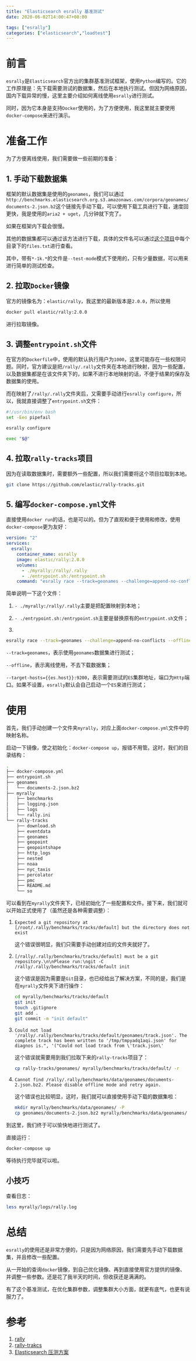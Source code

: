 ```yaml
---
title: "Elasticsearch esrally 基准测试"
date: 2020-06-02T14:00:47+08:00

tags: ["esrally"]
categories: ["elasticsearch","loadtest"]
---
```


# 前言

``esrally``是``Elasticsearch``官方出的集群基准测试框架，使用``Python``编写的。它的工作原理是：先下载需要测试的数据集，然后在本地执行测试。但因为网络原因，国内下载异常的慢，这里主要介绍如何离线使用``esrally``进行测试。

同时，因为它本身是支持``Docker``使用的，为了方便使用，我这里就主要使用``docker-compose``来进行演示。

# 准备工作

为了方便离线使用，我们需要做一些前期的准备：

## 1. 手动下载数据集

框架的默认数据集是使用的``geonames``，我们可以通过``http://benchmarks.elasticsearch.org.s3.amazonaws.com/corpora/geonames/documents-2.json.b2``这个链接先手动下载，可以使用下载工具进行下载，速度回更快，我是使用的``aria2 + uget``，几分钟就下完了。

如果在框架内下载会很慢。

其他的数据集都可以通过该方法进行下载，具体的文件名可以通过[这个项目](https://github.com/elastic/rally-tracks)中每个目录下的``files.txt``进行查看。

其中，带有``*-1k.*``的文件是``--test-mode``模式下使用的，只有少量数据，可以用来进行简单的测试检查。

## 2. 拉取``Docker``镜像

官方的镜像名为：``elastic/rally``，我这里的最新版本是``2.0.0``，所以使用

```bash
docker pull elastic/rally:2.0.0
```

进行拉取镜像。

## 3. 调整``entrypoint.sh``文件

在官方的``Dockerfile``中，使用的默认执行用户为``1000``，这里可能存在一些权限问题。同时，官方建议是把``/rally/.rally``文件夹在本地进行映射，因为一些配置，以及数据集都是在该文件夹下的，如果不进行本地映射的话，不便于结果的保存及数据集的使用。

而在映射了``/rally/.rally``文件夹后，又需要手动进行``esrally configure``，所以，我就直接调整了``entrypoint.sh``文件：

```bash
#!/usr/bin/env bash
set -Eeo pipefail

esrally configure

exec "$@"
```

## 4. 拉取``rally-tracks``项目

因为在读取数据集时，需要额外一些配置，所以我们需要将这个项目拉取到本地。

```bash
git clone https://github.com/elastic/rally-tracks.git
```

## 5. 编写``docker-compose.yml``文件

直接使用``docker run``的话，也是可以的。但为了直观和便于使用和修改，使用``docker-compose``更为友好：

```yaml
version: "2"
services:
  esrally:
    container_name: esrally
    image: elastic/rally:2.0.0
    volumes:
      - ./myrally:/rally/.rally
      - ./entrypoint.sh:/entrypoint.sh
    command: "esrally race --track=geonames --challenge=append-no-conflicts --offline --pipeline=benchmark-only --target-hosts={{es.host}}:9200"
```

简单说明一下这个文件：

1. ``- ./myrally:/rally/.rally``主要是把配置映射到本地；

2. ``- ./entrypoint.sh:/entrypoint.sh``主要是替换原有的``entrypoint.sh``文件；

3. 

   ```bash
   esrally race --track=geonames --challenge=append-no-conflicts --offline --pipeline=benchmark-only --target-hosts={{es.host}}:9200
   ```

   ``--track=geonames``，表示使用``geonames``数据集进行测试；

   ``--offline``，表示离线使用，不去下载数据集；

   ``--target-hosts={{es.host}}:9200``，表示需要测试的``ES``集群地址，端口为``Http``端口。如果不设置，``esrally``默认会自己启动一个``ES``来进行测试；

# 使用

首先，我们手动创建一个文件夹``myrally``，对应上面``docker-compose.yml``文件中的映射名称。

启动一下镜像，使之初始化：``docker-compose up``，报错不用管。这时，我们的目录结构：

```bash
.
├── docker-compose.yml
├── entrypoint.sh
├── geonames
│   └── documents-2.json.bz2
├── myrally
│   ├── benchmarks
│   ├── logging.json
│   ├── logs
│   └── rally.ini
└── rally-tracks
    ├── download.sh
    ├── eventdata
    ├── geonames
    ├── geopoint
    ├── geopointshape
    ├── http_logs
    ├── nested
    ├── noaa
    ├── nyc_taxis
    ├── percolator
    ├── pmc
    ├── README.md
    └── so
```

可以看到在``myrally``文件夹下，已经初始化了一些配置和文件。接下来，我们就可以开始正式使用了（虽然还是各种需要调整）：

1. ``Expected a git repository at [/root/.rally/benchmarks/tracks/default] but the directory does not exist``

   这个错误很明显，我们只需要手动创建对应的文件夹就好了。

2. ``[/rally/.rally/benchmarks/tracks/default] must be a git repository.\n\nPlease run:\ngit -C /rally/.rally/benchmarks/tracks/default init``

   这个错误是因为需要是``Git``目录，也已经给出了解决方案，不同的是，我们是在``myrally``文件夹下进行操作：

   ```bash
   cd myrally/benchmarks/tracks/default
   git init
   touch .gitignore
   git add .
   git commit -m "init default"
   ```

3. ``Could not load '/rally/.rally/benchmarks/tracks/default/geonames/track.json'. The complete track has been written to '/tmp/tmpyadq1aqi.json' for diagnos
   is.", '("Could not load track from \'track.json\'``

   这个错误就需要用到我们拉取下来的``rally-tracks``项目了：

   ```bash
   cp rally-tracks/geonames/ myrally/benchmarks/tracks/default/ -r
   ```

4. ``Cannot find /rally/.rally/benchmarks/data/geonames/documents-2.json.bz2. Please disable offline mode and retry again.``

   这个错误也比较明显，这时，我们就可以直接使用手动下载的数据集啦：

   ```bash
   mkdir myrally/benchmarks/data/geonames/ -P
   cp geonames/documents-2.json.bz2 myrally/benchmarks/data/geonames/
   ```

到这里，我们终于可以愉快地进行测试了。

直接运行：

```bash
docker-compose up
```

等待执行完毕就可以啦。

## 小技巧

查看日志：

```bash
less myrally/logs/rally.log
```

# 总结

``esrally``的使用还是非常方便的，只是因为网络原因，我们需要先手动下载数据集，并且修改一些配置。

从一开始的查询``docker``镜像，到自己优化镜像、再到直接使用官方提供的镜像、并调整一些参数。还是花了我半天的时间，但收获还是满满的。

有了这个基准测试，在优化集群参数，调整集群大小方面，就更有底气，也更有说服力了。

# 参考

1. [rally](https://github.com/elastic/rally)
2. [rally-trakcs](https://github.com/elastic/rally-tracks)
3. [Elasticsearch 压测方案](https://www.jianshu.com/p/c89975b50447)

